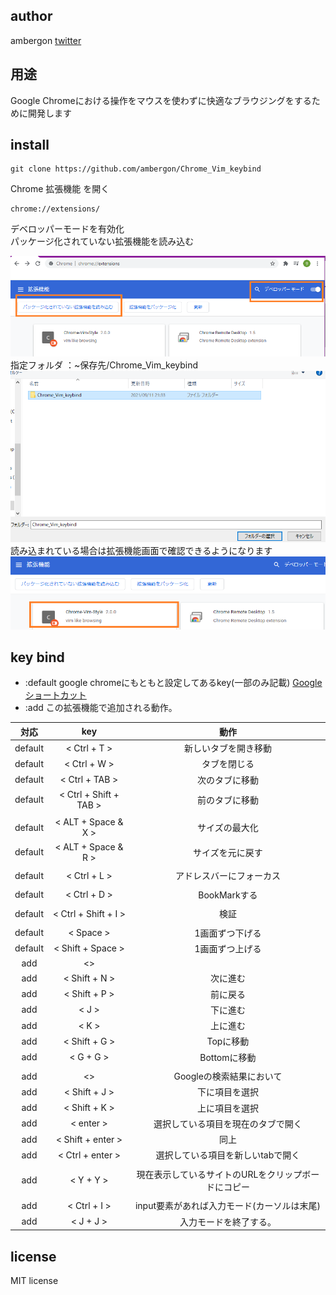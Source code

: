 ## author
ambergon
[twitter](https://twitter.com/Sc_lFoxGon)

## 用途

Google Chromeにおける操作をマウスを使わずに快適なブラウジングをするために開発します

## install 
```
git clone https://github.com/ambergon/Chrome_Vim_keybind
```
Chrome 拡張機能 を開く <br>
```
chrome://extensions/
```
デベロッパーモードを有効化 <br>
パッケージ化されていない拡張機能を読み込む <br>

![tutorial](/tutorial/tutorial.png)
指定フォルダ ：~保存先/Chrome_Vim_keybind <br>
![tutorial](/tutorial/tutorial_2.png)
読み込まれている場合は拡張機能画面で確認できるようになります<br>
![tutorial](/tutorial/tutorial_3.png)

## key bind

- :default google chromeにもともと設定してあるkey(一部のみ記載)
    [Google ショートカット](https://support.google.com/chrome/answer/157179?hl=ja&co=GENIE.Platform%3DDesktop#zippy=%2C%E3%82%BF%E3%83%96%E3%81%A8%E3%82%A6%E3%82%A3%E3%83%B3%E3%83%89%E3%82%A6%E3%81%AE%E3%82%B7%E3%83%A7%E3%83%BC%E3%83%88%E3%82%AB%E3%83%83%E3%83%88%2C%E3%82%A2%E3%83%89%E3%83%AC%E3%82%B9%E3%83%90%E3%83%BC%E3%81%AE%E3%82%B7%E3%83%A7%E3%83%BC%E3%83%88%E3%82%AB%E3%83%83%E3%83%88%2Cgoogle-chrome-%E6%A9%9F%E8%83%BD%E3%81%AE%E3%82%B7%E3%83%A7%E3%83%BC%E3%83%88%E3%82%AB%E3%83%83%E3%83%88%2C%E3%82%A6%E3%82%A7%E3%83%96%E3%83%9A%E3%83%BC%E3%82%B8%E3%81%AE%E3%82%B7%E3%83%A7%E3%83%BC%E3%83%88%E3%82%AB%E3%83%83%E3%83%88)
- :add この拡張機能で追加される動作。

| 対応 | key | 動作 |
|:--:|:--:|:--:|
| default | < Ctrl + T > | 新しいタブを開き移動 |
| default | < Ctrl + W > | タブを閉じる |
| default | < Ctrl + TAB > | 次のタブに移動 |
| default | < Ctrl + Shift + TAB > | 前のタブに移動 |
|||
| default | < ALT + Space & X > | サイズの最大化 |
| default | < ALT + Space & R > | サイズを元に戻す |
|||
| default | < Ctrl + L > | アドレスバーにフォーカス |
|||
| default | < Ctrl + D > | BookMarkする |
|||
| default | < Ctrl + Shift + I > | 検証 |
|||
| default | < Space > | 1画面ずつ下げる |
| default | < Shift + Space > | 1画面ずつ上げる |
| add | <> | |
| add | < Shift + N > | 次に進む |
| add | < Shift + P > | 前に戻る |
| add | < J > | 下に進む |
| add | < K > | 上に進む |
| add | < Shift + G > | Topに移動 |
| add | < G + G > | Bottomに移動 |
|||
| add | <> | Googleの検索結果において |
| add | < Shift + J > | 下に項目を選択 |
| add | < Shift + K > | 上に項目を選択 |
| add | < enter > | 選択している項目を現在のタブで開く |
| add | < Shift + enter > | 同上 |
| add | < Ctrl + enter > | 選択している項目を新しいtabで開く |
|||
| add | < Y + Y > | 現在表示しているサイトのURLをクリップボードにコピー |
|||
| add | < Ctrl + I > | input要素があれば入力モード(カーソルは末尾) |
| add | < J + J > | 入力モードを終了する。 |



## license
MIT license
